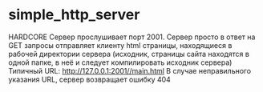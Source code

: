 # simple_http_server
HARDCORE
Сервер прослушивает порт 2001. Сервер просто в ответ на GET запросы отправляет клиенту html страницы, находящиеся в рабочей директории сервера (исходник, страницы сайта находятся в одной папке, в неё и следует компилировать исходник сервера)
Типичный URL: http://127.0.0.1:2001//main.html
В случае неправильного указания URL, сервер возвращает ошибку 404
